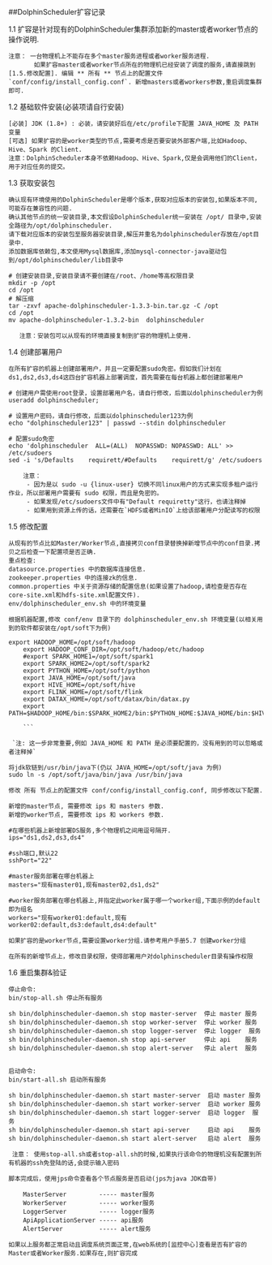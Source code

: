 ##DolphinScheduler扩容记录

1.1 扩容是针对现有的DolphinScheduler集群添加新的master或者worker节点的操作说明.

    注意： 一台物理机上不能存在多个master服务进程或者worker服务进程.
           如果扩容master或者worker节点所在的物理机已经安装了调度的服务,请直接跳到 [1.5.修改配置]. 编辑 ** 所有 ** 节点上的配置文件 `conf/config/install_config.conf`. 新增masters或者workers参数,重启调度集群即可.
           
1.2 基础软件安装(必装项请自行安装)

    [必装] JDK (1.8+) : 必装，请安装好后在/etc/profile下配置 JAVA_HOME 及 PATH 变量
    [可选] 如果扩容的是worker类型的节点,需要考虑是否要安装外部客户端,比如Hadoop、Hive、Spark 的Client.
    注意：DolphinScheduler本身不依赖Hadoop、Hive、Spark,仅是会调用他们的Client，用于对应任务的提交。
    
1.3 获取安装包

    确认现有环境使用的DolphinScheduler是哪个版本,获取对应版本的安装包,如果版本不同,可能存在兼容性的问题.
    确认其他节点的统一安装目录,本文假设DolphinScheduler统一安装在 /opt/ 目录中,安装全路径为/opt/dolphinscheduler.
    请下载对应版本的安装包至服务器安装目录,解压并重名为dolphinscheduler存放在/opt目录中.
    添加数据库依赖包,本文使用Mysql数据库,添加mysql-connector-java驱动包到/opt/dolphinscheduler/lib目录中
    
    # 创建安装目录,安装目录请不要创建在/root、/home等高权限目录 
    mkdir -p /opt
    cd /opt
    # 解压缩
    tar -zxvf apache-dolphinscheduler-1.3.3-bin.tar.gz -C /opt 
    cd /opt
    mv apache-dolphinscheduler-1.3.2-bin  dolphinscheduler
    
       注意：安装包可以从现有的环境直接复制到扩容的物理机上使用.
       
1.4 创建部署用户

    在所有扩容的机器上创建部署用户，并且一定要配置sudo免密。假如我们计划在ds1,ds2,ds3,ds4这四台扩容机器上部署调度，首先需要在每台机器上都创建部署用户
    
    # 创建用户需使用root登录，设置部署用户名，请自行修改，后面以dolphinscheduler为例
    useradd dolphinscheduler;
    
    # 设置用户密码，请自行修改，后面以dolphinscheduler123为例
    echo "dolphinscheduler123" | passwd --stdin dolphinscheduler
    
    # 配置sudo免密
    echo 'dolphinscheduler  ALL=(ALL)  NOPASSWD: NOPASSWD: ALL' >> /etc/sudoers
    sed -i 's/Defaults    requirett/#Defaults    requirett/g' /etc/sudoers
    
        注意：
         - 因为是以 sudo -u {linux-user} 切换不同linux用户的方式来实现多租户运行作业，所以部署用户需要有 sudo 权限，而且是免密的。
         - 如果发现/etc/sudoers文件中有"Default requiretty"这行，也请注释掉
         - 如果用到资源上传的话，还需要在`HDFS或者MinIO`上给该部署用户分配读写的权限
         
1.5 修改配置

    从现有的节点比如Master/Worker节点,直接拷贝conf目录替换掉新增节点中的conf目录.拷贝之后检查一下配置项是否正确.
    重点检查:
    datasource.properties 中的数据库连接信息. 
    zookeeper.properties 中的连接zk的信息.
    common.properties 中关于资源存储的配置信息(如果设置了hadoop,请检查是否存在core-site.xml和hdfs-site.xml配置文件).
    env/dolphinscheduler_env.sh 中的环境变量
    
    根据机器配置,修改 conf/env 目录下的 dolphinscheduler_env.sh 环境变量(以相关用到的软件都安装在/opt/soft下为例)
    
    export HADOOP_HOME=/opt/soft/hadoop
        export HADOOP_CONF_DIR=/opt/soft/hadoop/etc/hadoop
        #export SPARK_HOME1=/opt/soft/spark1
        export SPARK_HOME2=/opt/soft/spark2
        export PYTHON_HOME=/opt/soft/python
        export JAVA_HOME=/opt/soft/java
        export HIVE_HOME=/opt/soft/hive
        export FLINK_HOME=/opt/soft/flink
        export DATAX_HOME=/opt/soft/datax/bin/datax.py
        export PATH=$HADOOP_HOME/bin:$SPARK_HOME2/bin:$PYTHON_HOME:$JAVA_HOME/bin:$HIVE_HOME/bin:$PATH:$FLINK_HOME/bin:$DATAX_HOME:$PATH
    
        ```
    
     `注: 这一步非常重要,例如 JAVA_HOME 和 PATH 是必须要配置的，没有用到的可以忽略或者注释掉`
 
    将jdk软链到/usr/bin/java下(仍以 JAVA_HOME=/opt/soft/java 为例)
    sudo ln -s /opt/soft/java/bin/java /usr/bin/java
    
    修改 所有 节点上的配置文件 conf/config/install_config.conf, 同步修改以下配置.
    
    新增的master节点, 需要修改 ips 和 masters 参数.
    新增的worker节点, 需要修改 ips 和 workers 参数.
    
    #在哪些机器上新增部署DS服务,多个物理机之间用逗号隔开.
    ips="ds1,ds2,ds3,ds4"
    
    #ssh端口,默认22
    sshPort="22"
    
    #master服务部署在哪台机器上
    masters="现有master01,现有master02,ds1,ds2"
    
    #worker服务部署在哪台机器上,并指定此worker属于哪一个worker组,下面示例的default即为组名
    workers="现有worker01:default,现有worker02:default,ds3:default,ds4:default"
    
    如果扩容的是worker节点,需要设置worker分组.请参考用户手册5.7 创建worker分组
    
    在所有的新增节点上，修改目录权限，使得部署用户对dolphinscheduler目录有操作权限
    
1.6 重启集群&验证

    停止命令:
    bin/stop-all.sh 停止所有服务
    
    sh bin/dolphinscheduler-daemon.sh stop master-server  停止 master 服务
    sh bin/dolphinscheduler-daemon.sh stop worker-server  停止 worker 服务
    sh bin/dolphinscheduler-daemon.sh stop logger-server  停止 logger  服务
    sh bin/dolphinscheduler-daemon.sh stop api-server     停止 api    服务
    sh bin/dolphinscheduler-daemon.sh stop alert-server   停止 alert  服务
    
    
    启动命令:
    bin/start-all.sh 启动所有服务
    
    sh bin/dolphinscheduler-daemon.sh start master-server  启动 master 服务
    sh bin/dolphinscheduler-daemon.sh start worker-server  启动 worker 服务
    sh bin/dolphinscheduler-daemon.sh start logger-server  启动 logger  服务
    sh bin/dolphinscheduler-daemon.sh start api-server     启动 api    服务
    sh bin/dolphinscheduler-daemon.sh start alert-server   启动 alert  服务

     注意： 使用stop-all.sh或者stop-all.sh的时候,如果执行该命令的物理机没有配置到所有机器的ssh免登陆的话,会提示输入密码

    脚本完成后，使用jps命令查看各个节点服务是否启动(jps为java JDK自带)
    
        MasterServer         ----- master服务
        WorkerServer         ----- worker服务
        LoggerServer         ----- logger服务
        ApiApplicationServer ----- api服务
        AlertServer          ----- alert服务
        
    如果以上服务都正常启动且调度系统页面正常,在web系统的[监控中心]查看是否有扩容的Master或者Worker服务.如果存在,则扩容完成